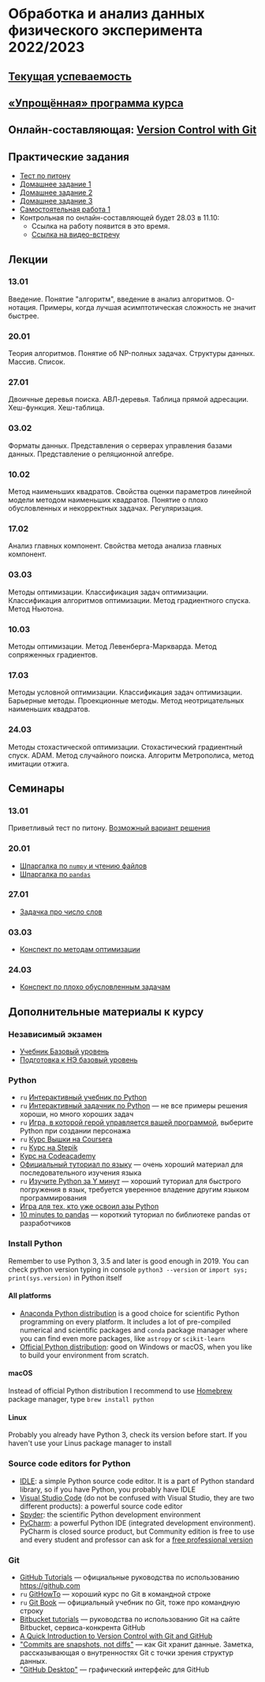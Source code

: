 # Обработка и анализ данных физического эксперимента 2022/2023

## [Текущая успеваемость](https://docs.google.com/spreadsheets/d/1PWr4xQNQdhlXxvolamEu_szToZI8Tx9vgkm-qitiIlc/edit?usp=sharing)

## [«Упрощённая» программа курса](https://drive.google.com/file/d/1O1OIo2LqlTYdqpBWnXI1It-zoP8qkLwE/view?usp=sharing)

## Онлайн-составляющая: [Version Control with Git](https://stepik.org/course/2159/promo#toc)

## Практические задания
- [Тест по питону](https://classroom.github.com/a/pFGy2G9P)
- [Домашнее задание 1](https://classroom.github.com/a/I6yS97C3)
- [Домашнее задание 2](https://classroom.github.com/a/rI-q7mus)
- [Домашнее задание 3](https://classroom.github.com/a/8l88uAXj)
- [Самостоятельная работа 1](https://classroom.github.com/a/n3YcHJ4X)
- Контрольная по онлайн-составляющей будет 28.03 в 11.10:
  - Ссылка на работу появится в это время.
  - [Ссылка на видео-встречу](https://telemost.yandex.ru/j/67421920856519)

## Лекции

### 13.01
Введение. Понятие "алгоритм", введение в анализ алгоритмов. O-нотация. Примеры, когда лучшая асимптотическая сложность не значит быстрее.

### 20.01
Теория алгоритмов. Понятие об NP-полных задачах. Структуры данных. Массив. Список.

### 27.01
Двоичные деревья поиска. АВЛ-деревья. Таблица прямой адресации. Хеш-функция. Хеш-таблица.

### 03.02
Форматы данных. Представления о серверах управления базами данных. Представление о реляционной алгебре.

### 10.02
Метод наименьших квадратов. Свойства оценки параметров линейной модели методом наименьших квадратов.
Понятие о плохо обусловленных и некорректных задачах. Регуляризация.

### 17.02
Анализ главных компонент. Свойства метода анализа главных компонент.

### 03.03
Методы оптимизации. Классификация задач оптимизации. Классификация алгоритмов оптимизации. Метод градиентного спуска. Метод Ньютона.

### 10.03
Методы оптимизации. Метод Левенберга-Маркварда. Метод сопряженных градиентов.

### 17.03
Методы условной оптимизации. Классификация задач оптимизации. Барьерные методы. Проекционные методы. Метод неотрицательных наименьших квадратов.

### 24.03
Методы стохастической оптимизации. Стохастический градиентный спуск. ADAM. Метод случайного поиска. Алгоритм Метрополиса, метод имитации отжига.

## Семинары

### 13.01
Приветливый тест по питону. [Возможный вариант решения](https://github.com/pyoadfe/seminars/blob/master/welcome_test/welcome_test_solution.ipynb)

### 20.01
 * [Шпаргалка по `numpy` и чтению файлов](https://github.com/pyoadfe/seminars/blob/master/numpy/numpy.ipynb)
 * [Шпаргалка по `pandas`](https://github.com/pyoadfe/seminars/blob/master/numpy/pandas.ipynb)

### 27.01
 * [Задачка про число слов](https://github.com/pyoadfe/seminars/blob/master/list_vs_dict/list_vs_dict.ipynb)

### 03.03
 * [Конспект по методам оптимизации](https://raw.githubusercontent.com/pyoadfe/seminars/master/nonlinear_ls/nonlinear_ls.pdf)

### 24.03
 * [Конспект по плохо обусловленным задачам](https://github.com/pyoadfe/seminars/blob/master/ill_posed/ill_posed.ipynb)

## Дополнительные материалы к курсу

### Независимый экзамен
- [Учебник Базовый уровень](https://edu.hse.ru/course/view.php?id=136232)
- [Подготовка к НЭ базовый уровень](https://edu.hse.ru/course/view.php?id=133381)

### Python

- `ru` [Интерактивный учебник по Python](https://snakify.org/ru/)
- `ru` [Интерактивный задачник по Python](http://pythontutor.ru) — не все примеры решения хороши, но много хороших задач
- `ru` [Игра, в которой герой управляется вашей программой](http://codecombat.com), выберите Python при создании персонажа
- `ru` [Курс Вышки на Coursera](https://www.coursera.org/learn/python-osnovy-programmirovaniya)
- `ru` [Курс на Stepik](https://stepik.org/course/67/)
- [Курс на Codeacademy](https://www.codecademy.com/learn/learn-python-3)
- [Официальный туториал по языку](https://docs.python.org/3/tutorial/index.html) — очень хороший материал для последовательного изучения языка
- `ru` [Изучите Python за Y минут](https://learnxinyminutes.com/docs/ru-ru/python3-ru/) — хороший туториал для быстрого погружения в язык, требуется уверенное владение другим языком программирования
- [Игра для тех, кто уже освоил азы Python](https://py.checkio.org)
- [10 minutes to pandas](https://pandas.pydata.org/pandas-docs/stable/user_guide/10min.html) — короткий туториал по библиотеке pandas от разработчиков

### Install Python

Remember to use Python 3, 3.5 and later is good enough in 2019. You can check python version typing in console `python3 --version` or `import sys; print(sys.version)` in Python itself

#### All platforms
- [Anaconda Python distribution](https://www.anaconda.com/download/) is a good choice for scientific Python programming on every platform. It includes a lot of pre-compiled numerical and scientific packages and `conda` package manager where you can find even more packages, like `astropy` or `scikit-learn`
- [Official Python distribution](https://www.python.org/downloads/): good on Windows or macOS, when you like to build your environment from scratch.

#### macOS
Instead of official Python distribution I recommend to use [Homebrew](http://brew.sh) package manager, type `brew install python`

#### Linux
Probably you already have Python 3, check its version before start. If you haven't use your Linus package manager to install

### Source code editors for Python
- [IDLE](https://docs.python.org/3/library/idle.html): a simple Python source code editor. It is a part of Python standard library, so if you have Python, you probably have IDLE
- [Visual Studio Code](https://code.visualstudio.com) (do not be confused with Visual Studio, they are two different products): a powerful source code editor
- [Spyder](https://www.spyder-ide.org): the scientific Python development environment
- [PyCharm](https://www.jetbrains.com/pycharm/): a powerful Python IDE (integrated development environment). PyCharm is closed source product, but Community edition is free to use and every student and professor can ask for a [free professional version](https://www.jetbrains.com/student/)

### Git

- [GitHub Tutorials](https://guides.github.com) — официальные руководства по использованию <https://github.com>
- `ru` [GitHowTo](https://githowto.com/ru) — хороший курс по Git в командной строке
- `ru` [Git Book](https://git-scm.com/book/ru/v2) — официальный учебник по Git, тоже про командную строку
- [Bitbucket tutorials](https://www.atlassian.com/git/tutorials) — руководства по использованию Git на сайте Bitbucket, сервиса-конкрента GitHub
- [A Quick Introduction to Version Control with Git and GitHub](http://journals.plos.org/ploscompbiol/article?id=10.1371/journal.pcbi.1004668)
- ["Commits are snapshots, not diffs"](https://github.blog/2020-12-17-commits-are-snapshots-not-diffs) — как Git хранит данные. Заметка, рассказывающая о внутренностях Git с точки зрения структур данных.
- ["GitHub Desktop"](https://desktop.github.com/) — графический интерфейс для GitHub
